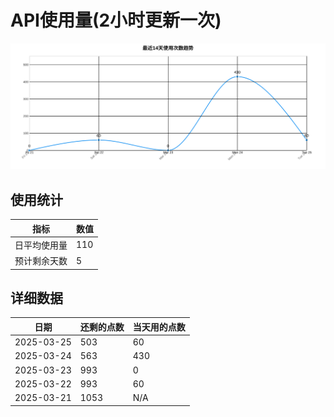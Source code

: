 # API使用量(2小时更新一次)



 ![走势图](./chart.svg)

## 使用统计

| 指标 | 数值 |
|------|------|
| 日平均使用量 | 110 |
| 预计剩余天数 | 5 |

## 详细数据

| 日期 | 还剩的点数 | 当天用的点数 |
|------|------------|-------------|
| 2025-03-25 | 503 | 60 |
| 2025-03-24 | 563 | 430 |
| 2025-03-23 | 993 | 0 |
| 2025-03-22 | 993 | 60 |
| 2025-03-21 | 1053 | N/A |
